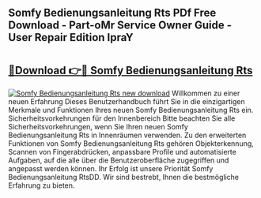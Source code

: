 ## Somfy Bedienungsanleitung Rts PDf Free Download - Part-oMr Service Owner Guide - User Repair Edition IpraY

# <h2><a href="http://df4vgjt.blite.top/?on=Somfy+Bedienungsanleitung+Rts">🔗Download 👉🔴 Somfy Bedienungsanleitung Rts</a></h2>

[![Somfy Bedienungsanleitung Rts new download](https://i.imgur.com/lujVjoI.png)](http://df4vgjt.blite.top/?on=Somfy+Bedienungsanleitung+Rts)
Willkommen zu einer neuen Erfahrung Dieses Benutzerhandbuch führt Sie in die einzigartigen Merkmale und Funktionen Ihres neuen Somfy Bedienungsanleitung Rts ein. Sicherheitsvorkehrungen für den Innenbereich Bitte beachten Sie alle Sicherheitsvorkehrungen, wenn Sie Ihren neuen Somfy Bedienungsanleitung Rts in Innenräumen verwenden. Zu den erweiterten Funktionen von Somfy Bedienungsanleitung Rts gehören Objekterkennung, Scannen von Fingerabdrücken, anpassbare Profile und automatisierte Aufgaben, auf die alle über die Benutzeroberfläche zugegriffen und angepasst werden können. Ihr Erfolg ist unsere Priorität Somfy Bedienungsanleitung RtsDD. Wir sind bestrebt, Ihnen die bestmögliche Erfahrung zu bieten.
